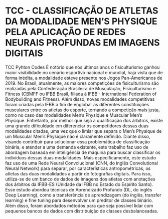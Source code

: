 # TCC - CLASSIFICAÇÃO DE ATLETAS DA MODALIDADE MEN’S PHYSIQUE PELA APLICAÇÃO DE REDES NEURAIS PROFUNDAS EM IMAGENS DIGITAIS
TCC Pyhton Codes
É notório que nos últimos anos o fisiculturismo ganhou maior visibilidade no cenário esportivo nacional e mundial, haja vista que de forma inédita, a modalidade esteve presente nos Jogos Pan-Americanos de 2019. No Brasil, atualmente, as maiores competições de fisiculturismo são realizadas pela Confederação Brasileira de Musculação, Fisiculturismo e Fitness (CBMFF ou IFBB Brasil, filiada à IFBB - International Federation of Bodybuilding and Fitness). Além disso, novas modalidades competitivas foram criadas pela IFBB a fim de englobar as diferentes constituições musculares entre os atletas do esporte, tornando a competição mais justa, como no caso das modalidades Men’s Physique e Muscular Men’s Physique. Entretanto, por melhor que seja a qualificação dos árbitros, existe uma grande dificuldade em diferenciar os competidores dessas duas modalidades citadas, uma vez que o limiar que separa o Men’s Physique de um Muscular Men’s Physique não é claramente definido. Diante disso, visando contribuir para solucionar essa problemática de classificação binária, e atender a uma demanda existente, este trabalho faz uso de abordagem baseada em inteligência de máquina para buscar classificar os indivíduos dessas duas modalidades. Mais especificamente, este estudo faz uso de uma Rede Neural Convolucional (CNN, do inglês Convolutional Neural Network) para separar, por características antropométricas, os atletas das duas modalidades a partir de fotografias digitais. Para isso, utiliza-se de um banco de dados de imagens dos atletas com anotações dos árbitros da IFBB-ES (Unidade da IFBB no Estado do Espírito Santo). 
Esse estudo abordou técnicas de Aprendizado Profundo (DL, do inglês Deep Learning), como a transferência de aprendizagem (do inglês, transfer learning) e fine tuning para desenvolver um preditor de classes binário. Além disso, foram abordados métodos para que seja possível lidar com pequenos bancos de dados com distribuição de classes desbalanceadas.
